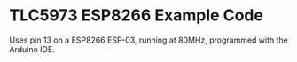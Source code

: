# TLC5973 ESP8266 Example Code

Uses pin 13 on a ESP8266 ESP-03, running at 80MHz, programmed with the Arduino IDE.